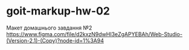 # goit-markup-hw-02
Макет домашнього завдання №2
https://www.figma.com/file/d2kxzN9dwHI3eZgAPYEBAh/Web-Studio-(Version-2.1)-(Copy)?node-id=1%3A94

